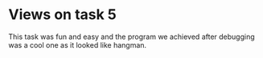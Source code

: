 # Views on task 5
This task was fun and easy and the program we achieved after debugging was a cool one as it looked like hangman.
